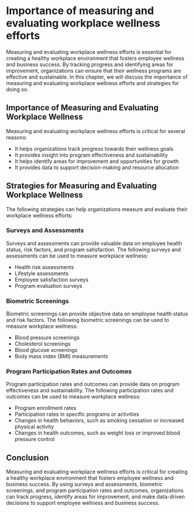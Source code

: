 Importance of measuring and evaluating workplace wellness efforts
=========================================================================================================================

Measuring and evaluating workplace wellness efforts is essential for creating a healthy workplace environment that fosters employee wellness and business success. By tracking progress and identifying areas for improvement, organizations can ensure that their wellness programs are effective and sustainable. In this chapter, we will discuss the importance of measuring and evaluating workplace wellness efforts and strategies for doing so.

Importance of Measuring and Evaluating Workplace Wellness
---------------------------------------------------------

Measuring and evaluating workplace wellness efforts is critical for several reasons:

* It helps organizations track progress towards their wellness goals
* It provides insight into program effectiveness and sustainability
* It helps identify areas for improvement and opportunities for growth
* It provides data to support decision-making and resource allocation

Strategies for Measuring and Evaluating Workplace Wellness
----------------------------------------------------------

The following strategies can help organizations measure and evaluate their workplace wellness efforts:

### Surveys and Assessments

Surveys and assessments can provide valuable data on employee health status, risk factors, and program satisfaction. The following surveys and assessments can be used to measure workplace wellness:

* Health risk assessments
* Lifestyle assessments
* Employee satisfaction surveys
* Program evaluation surveys

### Biometric Screenings

Biometric screenings can provide objective data on employee health status and risk factors. The following biometric screenings can be used to measure workplace wellness:

* Blood pressure screenings
* Cholesterol screenings
* Blood glucose screenings
* Body mass index (BMI) measurements

### Program Participation Rates and Outcomes

Program participation rates and outcomes can provide data on program effectiveness and sustainability. The following participation rates and outcomes can be used to measure workplace wellness:

* Program enrollment rates
* Participation rates in specific programs or activities
* Changes in health behaviors, such as smoking cessation or increased physical activity
* Changes in health outcomes, such as weight loss or improved blood pressure control

Conclusion
----------

Measuring and evaluating workplace wellness efforts is critical for creating a healthy workplace environment that fosters employee wellness and business success. By using surveys and assessments, biometric screenings, and program participation rates and outcomes, organizations can track progress, identify areas for improvement, and make data-driven decisions to support employee wellness and business success.
